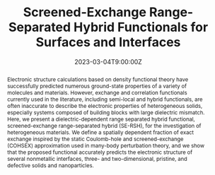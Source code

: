 ---
title: Screened-Exchange Range-Separated Hybrid Functionals for Surfaces and Interfaces

event:  APS March Meeting 2024
event_url: https://march.aps.org/attendees-presenters/in-person-meeting-experience

location: Minneapolis Convention Center
address:
  street: 1301 2nd Ave S
  city: Minneapolis
  region: MN
  postcode: '55404'
  country: United States

summary: Introducing a general density functional approximation at APS March 2024.
abstract: 'Electronic structure calculations based on density functional theory have successfully predicted numerous ground-state properties of a variety of molecules and materials. However, exchange and correlation functionals currently used in the literature, including semi-local and hybrid functionals, are often inaccurate to describe the electronic properties of heterogeneous solids, especially systems composed of building blocks with large dielectric mismatch. Here, we present a dielectric-dependent range separated hybrid functional, screened-exchange range-separated hybrid (SE-RSH), for the investigation of heterogeneous materials. We define a spatially dependent fraction of exact exchange inspired by the static Coulomb-hole and screened-exchange (COHSEX) approximation used in many-body perturbation theory, and we show that the proposed functional accurately predicts the electronic structure of several nonmetallic interfaces, three- and two-dimensional, pristine, and defective solids and nanoparticles.'

# Talk start and end times.
#   End time can optionally be hidden by prefixing the line with `#`.
date: '2023-03-04T9:00:00Z'
date_end: '2023-03-04T9:12:00Z'
all_day: false

# Schedule page publish date (NOT talk date).
publishDate: '2017-01-01T00:00:00Z'

authors: [admin, Marco Govoni, Giulia Galli]
tags: []

# Is this a featured talk? (true/false)
featured: false

image:
  caption: 'Image credit: [**Unsplash**](https://unsplash.com/photos/bzdhc5b3Bxs)'
  focal_point: Right

links:
  - icon: google
    icon_pack: fab
    name: APS website
    url: https://meetings.aps.org/Meeting/MAR24/Session/A59.4
url_code: ''
url_pdf: ''
url_slides: 'uploads/aps_2024.pdf'
url_video: ''

# Markdown Slides (optional).
#   Associate this talk with Markdown slides.
#   Simply enter your slide deck's filename without extension.
#   E.g. `slides = "example-slides"` references `content/slides/example-slides.md`.
#   Otherwise, set `slides = ""`.
# slides: example

# Projects (optional).
#   Associate this post with one or more of your projects.
#   Simply enter your project's folder or file name without extension.
#   E.g. `projects = ["internal-project"]` references `content/project/deep-learning/index.md`.
#   Otherwise, set `projects = []`.
# projects:
#   - example
---